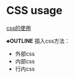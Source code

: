 # CSS usage
<a href=https://www.w3schools.cn/css/css_howto.asp>css的使用</a>

&clubs;<b>OUTLINE</b>
插入css方法：
- 外部css
- 内部css
- 行内css

